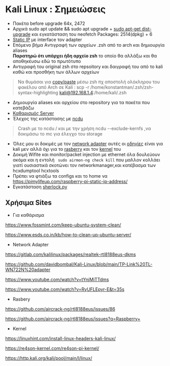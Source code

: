 # Kali Linux : Σημειώσεις

- Πακέτα  before upgrade 64x,
2472
- Αρχικά sudo apt update && sudo apt upgrade + [sudo apt-get dist-upgrade](https://linuxhint.com/apt_get_upgrade_dist_upgrade/) και εγκατάσταση του neofetch
Packages: 2514(dpkg) + 6
- [Static IP](https://pimylifeup.com/raspberry-pi-static-ip-address/) με interface τον adapter
- Eπόμενο βήμα Aντιγραφή των αρχείων .zsh από το arch και δημιουργία aliases 
<br>**Παρατηρώ ότι υπάρχει ήδη αρχείο zsh** το οποίο θα αλλάξω και θα αποθηκέυσω εδώ το πρωτότυπο 
- Αντιγραφή του original zsh στο repsoitory και δαιγραφή του από το kali καθώ και προσθήκη των άλλων αρχείων
>Να θυμάσαι για [copy/paste](https://unix.stackexchange.com/questions/106480/how-to-copy-files-from-one-machine-to-another-using-ssh) μέσω zsh πχ αποστολή ολόκληρου του φακέλου από Αrch σε Kali : scp -r  /home/konstantman/.zsh/zsh-syntax-highlighting kali@192.168.1.4:/home/kali/.zsh
- Δημιουργία aliases και αρχείου στο repository για τα πακέτα που κατεβάζω
- [Καθαρισμός Server](#clean) 
- Έλεχος της κατάστασης με [ncdu](ncdu.md)
> Crash με το ncdu / και με την χρήση ncdu --exclude-kernfs ,να δοκιμάσω το mc για έλεγχο του storage
- Όλες μου οι δοκιμές με τον [network adapter](#network) αυτές οι [οδηγίες](https://gitlab.com/kalilinux/packages/realtek-rtl8188eus-dkms)
είναι για kali μεν αλλά όχι για το [rasberry](#pi) και τον [kernel](#Kernel) του
- Δοκιμή Wifite και monitor/packet injection με ethernet όλα δουλεύουν ακόμα και η εντολή ``` sudo airmon-ng check kill``` που μαλλον κολλάει γιατί ουσιαστικά σκοτώνει τον networkmanager,και κατέβασμα των hcxdumptool hcxtools 
- Πρέπει να φτιάξω τα configs και το home να 
 https://pimylifeup.com/raspberry-pi-static-ip-address/
- Εγκατάσταση [sherlock.py](https://github.com/sherlock-project/sherlock) 
 
 
 
 








## Χρήσιμα Sites

- <span id="clean">Για καθάρισμα</span> 

https://www.fossmint.com/keep-ubuntu-system-clean/

https://www.esds.co.in/kb/how-to-clean-up-ubuntu-server/ 

- <span id="network">Network Adapter</span> 

https://gitlab.com/kalilinux/packages/realtek-rtl8188eus-dkms

https://github.com/davidbombal/Kali-Linux/blob/main/TP-Link%20TL-WN722N%20adapter

https://www.youtube.com/watch?v=tYnjMiTTdms

https://www.youtube.com/watch?v=RyUFLEpyr-E&t=35s

- <span id="pi">Rasbery</span>
 
https://github.com/aircrack-ng/rtl8188eus/issues/86

https://github.com/aircrack-ng/rtl8188eus/issues?q=Raspberry+

- <span id="Kernel">Kernel</span> 

https://linuxhint.com/install-linux-headers-kali-linux/

https://re4son-kernel.com/re4son-pi-kernel/

https://http.kali.org/kali/pool/main/l/linux/






